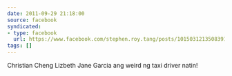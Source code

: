 ```yaml
---
date: 2011-09-29 21:18:00
source: facebook
syndicated:
- type: facebook
  url: https://www.facebook.com/stephen.roy.tang/posts/10150312135083912
tags: []
---
```


Christian Cheng Lizbeth Jane Garcia ang weird ng taxi driver natin!